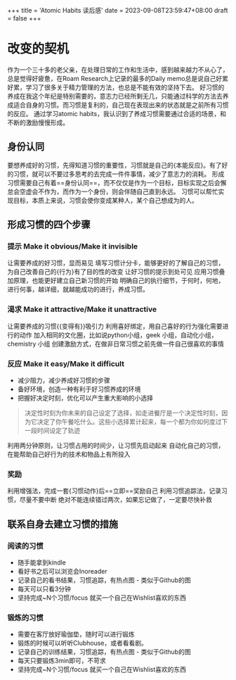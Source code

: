 +++
title = 'Atomic Habits 读后感'
date = 2023-09-08T23:59:47+08:00
draft = false
+++



# 改变的契机

作为一个三十多的老父亲，在处理日常的工作和生活中，感到越来越力不从心了，总是觉得好疲惫，在Roam Research上记录的最多的Daily memo总是说自己好累好累，学习了很多关于精力管理的方法，也总是不能有效的坚持下去。
好习惯的养成在我这个年纪是特别需要的，意志力已经所剩无几，只能通过科学的方法去养成适合自身的习惯。而习惯是复利的，自己现在表现出来的状态就是之前所有习惯的反应。
通过学习atomic habits，我认识到了养成习惯需要通过合适的场景，和不断的激励慢慢形成。

## 身份认同

要想养成好的习惯，先得知道习惯的重要性，习惯就是自己的{本能反应}。有了好的习惯，就可以不要过多思考的去完成一件件事情，减少了意志力的消耗。
形成习惯需要自己有着==身份认同==，而不仅仅是作为一个目标，目标实现之后会懈怠会空虚会不作为，而作为一个身份，则会伴随自己直到永远。
习惯可以帮忙实现目标，本质上来说，习惯会使你变成某种人，某个自己想成为的人。



## 形成习惯的四个步骤

### 提示 Make it obvious/Make it invisible

让需要养成的好习惯，显而易见
填写习惯计分卡，能够更好的了解自己的习惯，为自己改善自己的{行为}有了目的性的改变
让好习惯的提示到处可见
应用习惯叠加原理，也能更好建立自己新习惯的开始
明确自己的执行细节，于何时，何地，进行何事，越详细，就越能成功的进行，养成习惯。




### 渴求 Make it attractive/Make it unattractive

让需要养成的习惯{{变得有}}吸引力
利用喜好绑定，用自己喜好的行为强化需要进行的动作 
加入相同的文化圈，比如说python小组，geek 小组，自动化小组，chemistry 小组
创建激励方式，在做非日常习惯之前先做一件自己很喜欢的事情

### 反应 Make it easy/Make it difficult

- 减少阻力，减少养成好习惯的步骤	
- 备好环境，创造一种有利于好习惯养成的环境
- 把握好决定时刻，优化可以产生重大影响的小选择

>决定性时刻为你未来的自己设定了选择，如走进餐厅是一个决定性时刻，因为它决定了你午餐吃什么。这些小选择累计起来，每一个都为你如何度过下一段时间设定了轨迹

利用两分钟原则，让习惯占用的时间少，让习惯先启动起来
自动化自己的习惯，在能帮助自己好行为的技术和物品上有所投入

### 奖励

利用增强法，完成一套{习惯动作}后==立即==奖励自己
利用习惯追踪法，记录习惯，尽量不要中断
绝对不能连续错过两次，如果忘记做了，一定要尽快补救



## 联系自身去建立习惯的措施

### 阅读的习惯

- 随手能拿到kindle
- 看好书之后可以浏览会Inoreader
- 记录自己的看书结果，习惯追踪，有热点图 - 类似于Github的图
- 每天可以只看3分钟
- 坚持完成~N个习惯/focus 就买一个自己在Wishlist喜欢的东西

### 锻炼的习惯

- 需要在客厅放好瑜伽垫，随时可以进行锻炼
- 锻炼的时候可以听听Clubhouse，或者看看剧。
- 记录自己的训练结果，习惯追踪，有热点图 - 类似于Github的图
- 每天只要锻炼3min即可，不苛求
 - 坚持完成~N个习惯/focus 就买一个自己在Wishlist喜欢的东西

